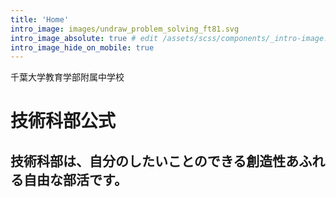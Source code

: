 ```yaml
---
title: 'Home'
intro_image: images/undraw_problem_solving_ft81.svg
intro_image_absolute: true # edit /assets/scss/components/_intro-image.scss for full control
intro_image_hide_on_mobile: true
---
```

千葉大学教育学部附属中学校
# 技術科部公式

## 技術科部は、自分のしたいことのできる創造性あふれる自由な部活です。


